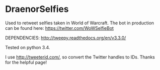 # DraenorSelfies
Used to retweet selfies taken in World of Warcraft. The bot in production can be found here: https://twitter.com/WoWSelfieBot

DEPENDENCIES:
http://tweepy.readthedocs.org/en/v3.3.0/

Tested on python 3.4.

I use http://tweeterid.com/, so convert the Twitter handles to IDs. Thanks for the helpful page!
